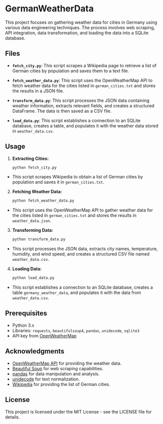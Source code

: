 # GermanWeatherData
This project focuses on gathering weather data for cities in Germany using various data engineering techniques. The process involves web scraping, API integration, data transformation, and loading the data into a SQLite database.

## Files

- **`fetch_city.py`**: This script scrapes a Wikipedia page to retrieve a list of German cities by population and saves them to a text file.

- **`fetch_weather_data.py`**: This script uses the OpenWeatherMap API to fetch weather data for the cities listed in `german_cities.txt` and stores the results in a JSON file.

- **`transform_data.py`**: This script processes the JSON data containing weather information, extracts relevant fields, and creates a structured DataFrame. The data is then saved as a CSV file.

- **`load_data.py`**: This script establishes a connection to an SQLite database, creates a table, and populates it with the weather data stored in `weather_data.csv`.

## Usage

1. **Extracting Cities:**

   ```bash
   python fetch_city.py

- This script scrapes Wikipedia to obtain a list of German cities by population and saves it in `german_cities.txt`.

2. **Fetching Weather Data:**

   ```bash
   python fetch_weather_data.py

- This script uses the OpenWeatherMap API to gather weather data for the cities listed in `german_cities.txt` and stores the results in `weather_data.json`.

3. **Transforming Data:**

   ```bash
   python transform_data.py

- This script processes the JSON data, extracts city names, temperature, humidity, and wind speed, and creates a structured CSV file named `weather_data.csv`.

4. **Loading Data:**

   ```bash
   python load_data.py

- This script establishes a connection to an SQLite database, creates a table `germany_weather_data`, and populates it with the data from `weather_data.csv`.

## Prerequisites
- Python 3.x
- Libraries: `requests`, `beautifulsoup4`, `pandas`, `unidecode`, `sqlite3`
- API key from [OpenWeatherMap](https://openweathermap.org/api)

## Acknowledgments

- [OpenWeatherMap API](https://openweathermap.org/api) for providing the weather data.
- [Beautiful Soup](https://www.crummy.com/software/BeautifulSoup/bs4/doc/) for web scraping capabilities.
- [pandas](https://pandas.pydata.org/) for data manipulation and analysis.
- [unidecode](https://pypi.org/project/Unidecode/) for text normalization.
- [Wikipedia](https://www.wikipedia.org/) for providing the list of German cities.

## License

This project is licensed under the MIT License - see the LICENSE file for details.

